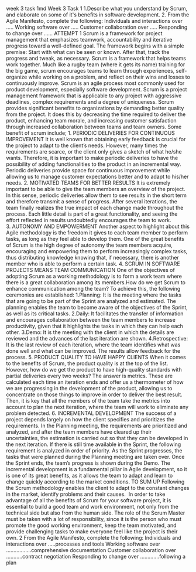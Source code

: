 week 3 task 1md
Week 3
Task 1
1.Describe what you understand by Scrum, and elaborate on some of it's benefits in software development.
2. From the Agile Manifesto, complete the following: 
Individuals and interactions over ..…
Working software over ..... 
Customer collaboration over ..... 
Responding to change over ...…
ATTEMPT
1	Scrum is a framework for project management that emphasizes teamwork, accountability and iterative progress toward a well-defined goal. The framework begins with a simple premise: Start with what can be seen or known. After that, track the progress and tweak, as necessary.
Scrum is a framework that helps teams work together. Much like a rugby team (where it gets its name) training for the big game, scrum encourages teams to learn through experiences, self-organize while working on a problem, and reflect on their wins and losses to continuously improve.
Scrum is an agile process most commonly used for product development, especially software development. Scrum is a project management framework that is applicable to any project with aggressive deadlines, complex requirements and a degree of uniqueness.
Scrum provides significant benefits to organizations by demanding better quality from the project. It does this by decreasing the time required to deliver the product, enhancing team morale, and increasing customer satisfaction through increased collaboration between teams and team owners.
Some benefit of scrum include;
1. PERIODIC DELIVERIES FOR CONTINUOUS IMPROVEMENT
It is well known that obtaining early feedback is crucial for the project to adapt to the client’s needs. However, many times the requirements are scarce, or the client only gives a sketch of what he/she wants. Therefore, it is important to make periodic deliveries to have the possibility of adding functionalities to the product in an incremental way.
Periodic deliveries provide space for continuous improvement while allowing us to manage customer expectations better and to adapt to his/her needs.
2. MOTIVATED TEAMS FOR BETTER RESULTS
It is extremely important to be able to give the team members an overview of the project. In this sense, periodic deliveries allow them to see results in the short term and therefore transmit a sense of progress. After several iterations, the team finally realizes the true impact of each change made throughout the process. Each little detail is part of a great functionality, and seeing the effort reflected in results undoubtedly encourages the team to work.
3. AUTONOMY AND EMPOWERMENT
Another aspect to highlight about this Agile methodology is the freedom it gives to each team member to perform tasks, as long as they feel able to develop them. One of the great benefits of Scrum is the high degree of autonomy the team members acquire, encouraging and empowering them to perform increasingly complex tasks, thus distributing knowledge knowing that, if necessary, there is another member who is able to perform a certain task.
4. SCRUM IN SOFTWARE PROJECTS MEANS TEAM COMMUNICATION
One of the objectives of adopting Scrum as a working methodology is to form a work team where there is a great collaboration among its members.How do we get Scrum to enhance communication among the team? To achieve this, the following ceremonies are established:
1.Planning: It is the meeting where the tasks that are going to be part of the Sprint are analyzed and estimated. The planning enables the team to become aware of the objectives of the Sprint, as well as its critical tasks.
2.Daily: It facilitates the transfer of information and encourages collaboration between the team members to increase productivity, given that it highlights the tasks in which they can help each other.
3.Demo: It is the meeting with the client in which the details are reviewed and the advances of the last iteration are shown.
4.Retrospective: It is the last review of each iteration, where the team identifies what was done well and what can be improved. The results allow feedback for the process.
5. PRODUCT QUALITY TO HAVE HAPPY CLIENTS
When it comes to the benefits of Scrum, the product quality is at the top of the list. However, how do we get the product to have high-quality standards with partial deliveries every two weeks?
The answer is metrics. These are calculated each time an iteration ends and offer us a thermometer of how we are progressing in the development of the product, allowing us to concentrate on those things to improve in order to deliver the best result.
Then, it is key that all the members of the team take the metrics into account to plan the next iteration, where the team will work to eliminate any problem detected.
6. INCREMENTAL DEVELOPMENT
The success of a project depends largely on how the client specifies and prioritizes the requirements.
In the Planning meeting, the requirements are prioritized and analyzed, and after the team members have cleared up their uncertainties, the estimation is carried out so that they can be developed in the next iteration. If there is still time available in the Sprint, the following requirement is analyzed in order of priority.
As the Sprint progresses, the tasks that were planned during the Planning meeting are taken over. Once the Sprint ends, the team’s progress is shown during the Demo.
The incremental development is a fundamental pillar in Agile development, so it is one of its great benefits, as it allows the team to adapt and learn to change quickly according to the market conditions.
TO SUM UP
Following the Scrum methodology enables the client to adapt to the constant changes in the market, identify problems and their causes. 
In order to take advantage of all the benefits of Scrum for your software project, it is essential to build a good team and work environment, not only from the technical side but also from the human side. The role of the Scrum Master must be taken with a lot of responsibility, since it is the person who must promote the good working environment, keep the team motivated, and provide challenging tasks to make everyone feel like the project is their own.
2	 From the Agile Manifesto, complete the following: 
Individuals and interactions over ..…processes and tools
Working software over ……………..comprehensive documentation
Customer collaboration over ………..contract negotiation
Responding to change over ………….following a plan